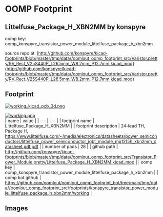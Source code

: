 # OOMP Footprint  
## Littelfuse_Package_H_XBN2MM  by konspyre  
  
oomp key: oomp_konspyre_transistor_power_module_littelfuse_package_h_xbn2mm  
  
source repo at: [http://github.com/konspyre/kicad-footprints/blob/master/tmp/data//oomlout_oomp_footprint_src/Varistor.pretty/RV_Rect_V25S440P_L26.5mm_W8.2mm_P12.7mm.kicad_mod](http://github.com/konspyre/kicad-footprints/blob/master/tmp/data//oomlout_oomp_footprint_src/Varistor.pretty/RV_Rect_V25S440P_L26.5mm_W8.2mm_P12.7mm.kicad_mod)  
## Footprint  
  
[![working_kicad_pcb_3d.png](working_kicad_pcb_3d_600.png)](working_kicad_pcb_3d.png)  
  
[![working.png](working_600.png)](working.png)  
| name | value | 
| --- | --- | 
| footprint name | Littelfuse_Package_H_XBN2MM | 
| footprint description | 24-lead TH, Package H, https://www.littelfuse.com/~/media/electronics/datasheets/power_semiconductors/littelfuse_power_semiconductor_igbt_module_mg1215h_xbn2mm_datasheet.pdf.pdf | 
| number of pads | 28 | 
| github path | http://github.com/konspyre/kicad-footprints/blob/master/tmp/data//oomlout_oomp_footprint_src/Transistor_Power_Module.pretty/Littelfuse_Package_H_XBN2MM.kicad_mod | 
| oomp key | oomp_konspyre_transistor_power_module_littelfuse_package_h_xbn2mm | 
| oomp bot github | https://github.com/oomlout/oomlout_oomp_footprint_bot/tree/main/tmp/data//oomlout_oomp_footprint_src/footprints/konspyre_transistor_power_module_littelfuse_package_h_xbn2mm/working | 
## Images  
